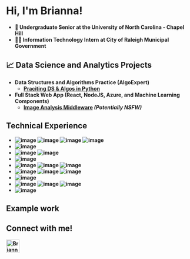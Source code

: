 <h1> Hi, I'm Brianna!</h1>

- <b> 🐏 Undergraduate Senior at the University of North Carolina - Chapel Hill</b>
- <b> 👩‍💻 Information Technology Intern at City of Raleigh Municipal Government

<h2> 📈 Data Science and Analytics Projects</h2>

- <b>Data Structures and Algorithms Practice (AlgoExpert)</b>
  - [Praciting DS & Algos in Python](https://github.com/joshmadakor1/Algorithms-Practice)
- <b>Full Stack Web App (React, NodeJS, Azure, and Machine Learning Components)</b>
  - [Image Analysis Middleware](https://github.com/joshmadakor1/4chan-Image-Analysis-Middleware-C964) <b><i>(Potentially NSFW)</b></i>

<h2>Technical Experience</h2>

- ![image](https://img.shields.io/badge/Python-FFD43B?style=for-the-badge&logo=python&logoColor=blue)
  ![image](https://img.shields.io/badge/Numpy-777BB4?style=for-the-badge&logo=numpy&logoColor=white)
  ![image](https://img.shields.io/badge/Pandas-2C2D72?style=for-the-badge&logo=pandas&logoColor=white)
  ![image](https://img.shields.io/badge/matplotlib-000000?style=for-the-badge&logo=matplotlib&logoColor=white) 
- ![image](https://img.shields.io/badge/R-276DC3?style=for-the-badge&logo=r&logoColor=white)
- ![image](https://img.shields.io/badge/conda-342B029.svg?&style=for-the-badge&logo=anaconda&logoColor=white)
  ![image](https://img.shields.io/badge/Jupyter-F37626.svg?&style=for-the-badge&logo=Jupyter&logoColor=white)
- ![image](https://img.shields.io/badge/PowerBI-F2C811?style=for-the-badge&logo=Power%20BI&logoColor=000)
- ![image](https://img.shields.io/badge/esri-000000?style=for-the-badge&logo=esri&logoColor=white)
  ![image](http://img.shields.io/badge/ArcGIS-2C7AC3?style=for-the-badge&logo=ArcGIS&logoColor=white)
  ![image](http://img.shields.io/badge/QGIS-589632?style=for-the-badge&logo=QGIS&logoColor=white)
- ![image](https://img.shields.io/badge/Microsoft_Office-D83B01?style=for-the-badge&logo=microsoft-office&logoColor=white)
  ![image](https://img.shields.io/badge/Microsoft_Excel-217346?style=for-the-badge&logo=microsoft-excel&logoColor=white)
  ![image](https://img.shields.io/badge/Power_Automate-0066FF?style=for-the-badge&logo=power-automate&logoColor=white)
- ![image](https://img.shields.io/badge/Google%20Sheets-34A853?style=for-the-badge&logo=google-sheets&logoColor=white)
- ![image](https://img.shields.io/badge/Microsoft_Teams-6264A7?style=for-the-badge&logo=microsoft-teams&logoColor=white)
  ![image](https://img.shields.io/badge/Slack-4A154B?style=for-the-badge&logo=slack&logoColor=white)
  ![image](https://img.shields.io/badge/Discord-5865F2?style=for-the-badge&logo=discord&logoColor=white)
- ![image](https://img.shields.io/badge/Adobe%20Illustrator-FF9A00?style=for-the-badge&logo=adobe%20illustrator&logoColor=white)

<h2>Example work</h2>

<h2>Connect with me!</h2>

[<img align="left" alt="BriannaHayes | LinkedIn" width="36px" src="https://upload.wikimedia.org/wikipedia/commons/8/81/LinkedIn_icon.svg" />][linkedin]

[linkedin]: https://linkedin.com/in/briannahayes-

<!--
**joshmadakor1/joshmadakor1** is a ✨ _special_ ✨ repository because its `README.md` (this file) appears on your GitHub profile.

Here are some ideas to get you started:

- 🔭 I’m currently working on ...
- 🌱 I’m currently learning ...
- 👯 I’m looking to collaborate on ...
- 🤔 I’m looking for help with ...
- 💬 Ask me about ...
- 📫 How to reach me: ...
- 😄 Pronouns: ...
- ⚡ Fun fact: ...
-->

